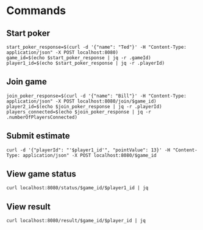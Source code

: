 # Commands

## Start poker
```shell
start_poker_response=$(curl -d '{"name": "Ted"}' -H "Content-Type: application/json" -X POST localhost:8080)
game_id=$(echo $start_poker_response | jq -r .gameId)
player1_id=$(echo $start_poker_response | jq -r .playerId)
```

## Join game
```shell
join_poker_response=$(curl -d '{"name": "Bill"}' -H "Content-Type: application/json" -X POST localhost:8080/join/$game_id)
player2_id=$(echo $join_poker_response | jq -r .playerId)
players_connected=$(echo $join_poker_response | jq -r .numberOfPlayersConnected)
```

## Submit estimate
```shell
curl -d '{"playerId": "'$player1_id'", "pointValue": 13}' -H "Content-Type: application/json" -X POST localhost:8080/$game_id
```

## View game status
```shell
curl localhost:8080/status/$game_id/$player1_id | jq
```

## View result
```shell
curl localhost:8080/result/$game_id/$player_id | jq
```
